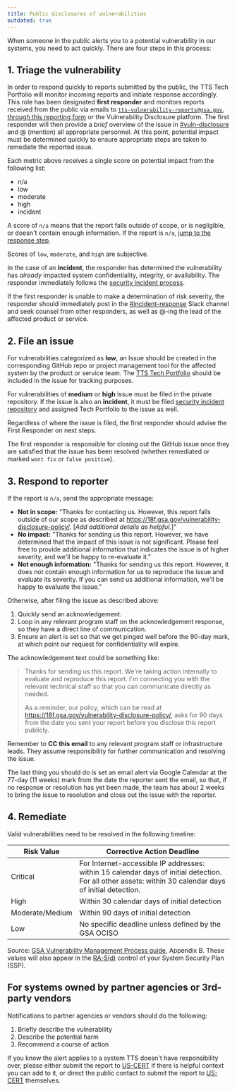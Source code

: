 ```yaml
---
title: Public disclosures of vulnerabilities
outdated: true 
---
```


When someone in the public alerts you to a potential vulnerability in our systems, you need to act quickly. There are four steps in this process:

## 1. Triage the vulnerability

In order to respond quickly to reports submitted by the public, the TTS Tech Portfolio will monitor incoming reports and initiate response accordingly. This role has been designated **first responder** and monitors reports received from the public via emails to [`tts-vulnerability-reports@gsa.gov`](mailto:tts-vulnerability-reports@gsa.gov),  [through this reporting form](https://docs.google.com/forms/d/e/1FAIpQLSdhr6REOq8QRZ3C2cRWVHWbjcGgdNL8_nVSGY1cBSl1-tfkWA/viewform) or the Vulnerability Disclosure platform. The first responder will then provide a _brief_ overview of the issue in [#vuln-disclosure](https://gsa-tts.slack.com/messages/vuln-disclosure/) and @ (mention) all appropriate personnel. At this point, potential impact must be determined quickly to ensure appropriate steps are taken to remediate the reported issue.

Each metric above receives a single score on potential impact from the following list:

* n/a
* low
* moderate
* high
* incident

A score of `n/a` means that the report falls outside of scope, or is negligible, or doesn't contain enough information. If the report is `n/a`, [jump to the response step](#3-respond-to-reporter).

Scores of `low`, `moderate`, and `high` are subjective. 

In the case of an **incident**, the responder has determined the vulnerability has _already_ impacted system confidentiality, integrity, or availability. The responder immediately follows the [security incident process](../security-incidents/).


If the first responder is unable to make a determination of risk severity, the responder should immediately post in the [#incident-response](https://gsa-tts.slack.com/messages/incident-response) Slack channel and seek counsel from other responders, as well as @-ing the lead of the affected product or service.

## 2. File an issue

For vulnerabilities categorized as **low**, an Issue should be created in the corresponding GitHub repo or project management tool for the affected system by the product or service team.  The [TTS Tech Portfolio](https://docs.google.com/presentation/d/10Qfq1AaQh74q76Pik99kQedvshLBo0qLWZGsH-nrV0w/edit#slide=id.g70cae5b8a6_0_16) should be included in the issue for tracking purposes.

For vulnerabilities of **medium** or **high** issue must be filed in the private repository. If the issue is also an **incident**, it must be filed [security incident repository](https://github.com/18F/security-incidents/issues) and assigned Tech Portfolio to the issue as well.

Regardless of where the issue is filed, the first responder should advise the First Responder on next steps.

The first responder is responsible for closing out the GitHub issue once they are satisfied that the issue has been resolved (whether remediated or marked `wont fix` or `false positive`).


## 3. Respond to reporter

If the report is `n/a`, send the appropriate message:

* **Not in scope:** "Thanks for contacting us. However, this report falls outside of our scope as described at https://18f.gsa.gov/vulnerability-disclosure-policy/. [_Add additional details as helpful._]"
* **No impact:** "Thanks for sending us this report. However, we have determined that the impact of this issue is not significant. Please feel free to provide additional information that indicates the issue is of higher severity, and we'll be happy to re-evaluate it."
* **Not enough information:** "Thanks for sending us this report. However, it does not contain enough information for us to reproduce the issue and evaluate its severity. If you can send us additional information, we'll be happy to evaluate the issue."

Otherwise, after filing the issue as described above:

1. Quickly send an acknowledgement.
2. Loop in any relevant program staff on the acknowledgement response, so they have a direct line of communication.
3. Ensure an alert is set so that we get pinged well before the 90-day mark, at which point our request for confidentiality will expire.

The acknowledgement text could be something like:

> Thanks for sending us this report. We're taking action internally to evaluate and reproduce this report. I'm connecting you with the relevant technical staff so that you can communicate directly as needed.
> 
> As a reminder, our policy, which can be read at https://18f.gsa.gov/vulnerability-disclosure-policy/, asks for 90 days from the date you sent your report before you disclose this report publicly.

Remember to **CC this email** to any relevant program staff or infrastructure leads. They assume responsibility for further communication and resolving the issue.

The last thing you should do is set an email alert via Google Calendar at the 77-day (11 weeks) mark from the date the reporter sent the email, so that, if no response or resolution has yet been made, the team has about 2 weeks to bring the issue to resolution and close out the issue with the reporter.

## 4. Remediate

Valid vulnerabilities need to be resolved in the following timeline:

| Risk Value      | Corrective Action Deadline                                                                                                                              |
| --------------- | ------------------------------------------------------------------------------------------------------------------------------------------------------- |
| Critical        | For Internet-accessible IP addresses: within 15 calendar days of initial detection. For all other assets: within 30 calendar days of initial detection. |
| High            | Within 30 calendar days of initial detection                                                                                                            |
| Moderate/Medium | Within 90 days of initial detection                                                                                                                     |
| Low             | No specific deadline unless defined by the GSA OCISO                                                                                                    |

Source: [GSA Vulnerability Management Process guide](https://insite.gsa.gov/topics/information-technology/security-and-privacy/it-security/it-security-procedural-guides), Appendix B. These values will also appear in the [RA-5(d)](https://nvd.nist.gov/800-53/Rev4/control/RA-5#Rev4Statements) control of your System Security Plan (SSP).

## For systems owned by partner agencies or 3rd-party vendors

Notifications to partner agencies or vendors should do the following:

1. Briefly describe the vulnerability
1. Describe the potential harm
1. Recommend a course of action

If you know the alert applies to a system TTS doesn't have responsibility over, please either submit the report to [US-CERT](https://vulcoord.cert.org/VulReport/) if there is helpful context you can add to it, or direct the public contact to submit the report to [US-CERT](https://vulcoord.cert.org/VulReport/) themselves. 
